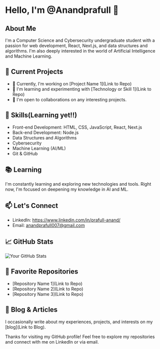 # Hello, I'm  @Anandprafull 👋

## About Me

I'm a Computer Science and Cybersecurity undergraduate student with a passion for web development, React, Next.js, and data structures and algorithms. I'm also deeply interested in the world of Artificial Intelligence and Machine Learning.

## 💼 Current Projects

- 🔭 Currently, I'm working on [Project Name 1](Link to Repo)
- 🌱 I'm learning and experimenting with [Technology or Skill 1](Link to Repo)
- 👯 I'm open to collaborations on any interesting projects.

## 🚀 Skills(Learning yet!!)

- Front-end Development: HTML, CSS, JavaScript, React, Next.js
- Back-end Development: Node.js
- Data Structures and Algorithms
- Cybersecurity
- Machine Learning (AI/ML)
- Git & GitHub

## 📚 Learning

I'm constantly learning and exploring new technologies and tools. Right now, I'm focused on deepening my knowledge in AI and ML.

## 📫 Let's Connect

- LinkedIn: https://www.linkedin.com/in/prafull-anand/
- Email: [anandprafull007@gmail.com](mailto:anandprafull007@gmail.com)

## 📈 GitHub Stats

![Your GitHub Stats](https://github-readme-stats.vercel.app/api?username=yourusername&show_icons=true&count_private=true)

## 🌟 Favorite Repositories

- [Repository Name 1](Link to Repo)
- [Repository Name 2](Link to Repo)
- [Repository Name 3](Link to Repo)

## 📃 Blog & Articles

I occasionally write about my experiences, projects, and interests on my [blog](Link to Blog).

Thanks for visiting my GitHub profile! Feel free to explore my repositories and connect with me on LinkedIn or via email.


